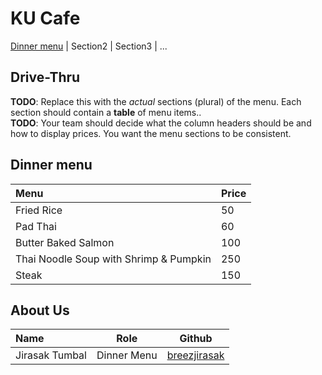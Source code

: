 # KU Cafe

[Dinner menu](#dinner-menu) | Section2 | Section3 | ...

## Drive-Thru

**TODO**: Replace this with the *actual* sections (plural) of the menu.  Each section should contain a **table** of menu items..    
**TODO**: Your team should decide what the column headers should be and how to display prices. You want the menu sections to be consistent.

## Dinner menu
| Menu                                                  | Price     |
|:------------------------------------------------------|-----------|
| Fried Rice                                            | 50        |
| Pad Thai                                              | 60        |
| Butter Baked Salmon                                   | 100       |
| Thai Noodle Soup with Shrimp & Pumpkin                | 250       |
| Steak                                                 | 150       |


## About Us


| Name      | Role      | Github          |
|:----------|-----------|-----------------|
| Jirasak Tumbal | Dinner Menu | [breezjirasak](#https://github.com/breezjirasak) |

